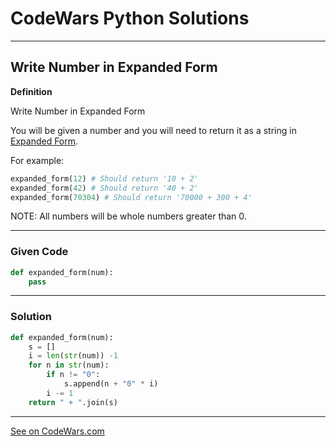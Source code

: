 # CodeWars Python Solutions

---

## Write Number in Expanded Form


**Definition**

Write Number in Expanded Form

You will be given a number and you will need to return it as a string in [Expanded Form](https://www.mathplacementreview.com/arithmetic/whole-numbers.php#expanded-form).

For example:

```python
expanded_form(12) # Should return '10 + 2'
expanded_form(42) # Should return '40 + 2'
expanded_form(70304) # Should return '70000 + 300 + 4'
```

NOTE: All numbers will be whole numbers greater than 0.

---

### Given Code


```python
def expanded_form(num):
    pass
```

---

### Solution


```python
def expanded_form(num):
    s = []
    i = len(str(num)) -1
    for n in str(num):
        if n != "0":
            s.append(n + "0" * i)
        i -= 1
    return " + ".join(s)
```

---


[See on CodeWars.com](https://www.codewars.com/kata/5842df8ccbd22792a4000245)
